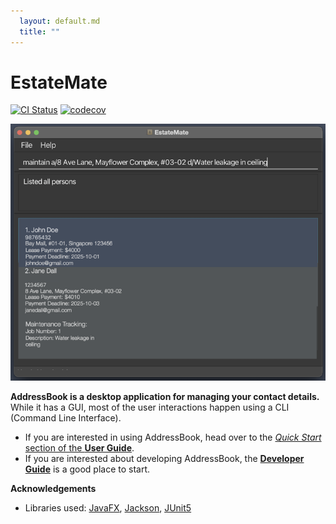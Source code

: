 ```yaml
---
  layout: default.md
  title: ""
---
```


# EstateMate

[![CI Status](https://github.com/AY2526S1-CS2103T-F08a-2/tp/actions/workflows/gradle.yml/badge.svg)](https://github.com/AY2526S1-CS2103T-F08a-2/tp/actions/workflows/gradle.yml)
[![codecov](https://codecov.io/github/AY2526S1-CS2103T-F08a-2/tp/graph/badge.svg?token=ZM6CM8A0LL)](https://codecov.io/github/AY2526S1-CS2103T-F08a-2/tp)

![Ui](images/Ui.png)

**AddressBook is a desktop application for managing your contact details.** While it has a GUI, most of the user interactions happen using a CLI (Command Line Interface).

* If you are interested in using AddressBook, head over to the [_Quick Start_ section of the **User Guide**](UserGuide.html#quick-start).
* If you are interested about developing AddressBook, the [**Developer Guide**](DeveloperGuide.html) is a good place to start.


**Acknowledgements**

* Libraries used: [JavaFX](https://openjfx.io/), [Jackson](https://github.com/FasterXML/jackson), [JUnit5](https://github.com/junit-team/junit5)
